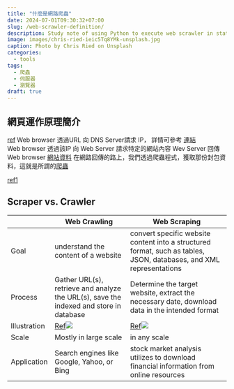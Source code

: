 ```yaml
---
title: "什麼是網路爬蟲"
date: 2024-07-01T09:30:32+07:00
slug: /web-scrawler-definition/
description: Study note of using Python to execute web scrawler in static and dynamci approaches.
image: images/chris-ried-ieic5Tq8YMk-unsplash.jpg
caption: Photo by Chris Ried on Unsplash
categories:
  - tools
tags:
  - 爬蟲
  - 伺服器
  - 瀏覽器
draft: true
---
```


## 網頁運作原理簡介  
[ref](https://jimmyswebnote.com/principle-of-website/)
Web browser 透過URL 向 DNS Server請求 IP， 詳情可參考 [連結](../../vieux/url-definition)  
Web browser 透過該IP 向 Web Server 請求特定的網站內容
Wev Server 回傳Web browser [網站資料](../../vieux/website-component) 
在網路回傳的路上，我們透過爬蟲程式，獲取那份封包資料，這就是所謂的[爬蟲](../../vieux/web-scrawler-definition)


[ref1](https://hackmd.io/@NCHUIT/1101223)

## Scraper vs. Crawler

|        | Web Crawling  | Web Scraping |
|  ----  | ----  | ----  |
| Goal  | understand the content of a website | convert specific website content into a structured format, such as tables, JSON, databases, and XML representations|
| Process  | Gather URL(s), retrieve and analyze the URL(s), save the indexed and store in database   | Determine the target website, extract the necessary date, download data in the intended format  |       
| Illustration   | [Ref](https://www.baeldung.com/cs/web-crawling-vs-web-scraping)![](/images/web_crawling.png) | [Ref](https://www.baeldung.com/cs/web-crawling-vs-web-scraping)![](/images/web_scraping.png)
| Scale | Mostly in large scale | in any scale |
| Application | Search engines like Google, Yahoo, or Bing | stock market analysis utilizes to download financial information from online resources  |



